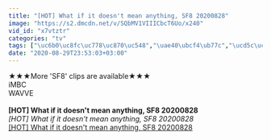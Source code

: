 ```yaml
---
title: "[HOT] What if it doesn't mean anything, SF8 20200828"
image: "https://s2.dmcdn.net/v/SQbMV1VIIICbcT6Uo/x240"
vid_id: "x7vtztr"
categories: "tv"
tags: ["\uc6b0\uc8fc\uc778\uc870\uc548","\uae40\ubcf4\ub77c","\ucd5c\uc131\uc740"]
date: "2020-08-29T23:53:03+03:00"
---
```

★★★More 'SF8' clips are available★★★  <br>iMBC  <br>WAVVE  <br><br><b>[HOT] What if it doesn't mean anything, SF8 20200828</b><br> <i>[HOT] What if it doesn't mean anything, SF8 20200828</i><br> <u>[HOT] What if it doesn't mean anything, SF8 20200828</u>
